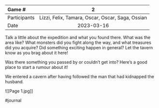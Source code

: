 
| Game #    | 2 | 
| :---        |    :----:   |
| Participants     |   Lizzi, Felix, Tamara, Oscar, Oscar, Saga, Ossian   |
| Date   | 2023-03-16      |


Talk a little about the expedition and what you found there. What was the area like? What monsters did you fight along the way, and what treasures did you acquire? Did something exciting happen in general? Let the tavern know as you brag about it here!

Was there something you passed by or couldn’t get into? Here’s a good place to start a rumour about it!

We entered a cavern after having followed the man that had kidnapped the husband. 

![[Page 1.jpg]]

#journal